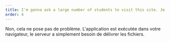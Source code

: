 ```yaml
---
title: I'm gonna ask a large number of students to visit this site. Je vais demander à un nombre important d'étudiants de visiter votre site, est-ce que cela va faire crasher vos serveurs ?
order: 4
---
```


Non, cela ne pose pas de problème. L'application est exécutée dans votre navigateur, le serveur a simplement besoin de délivrer les fichiers. 